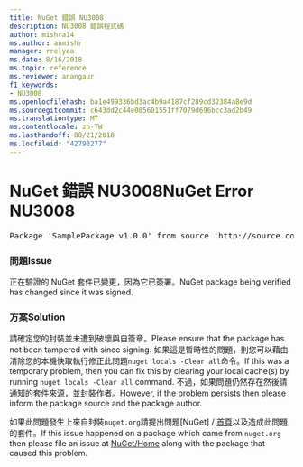 ```yaml
---
title: NuGet 錯誤 NU3008
description: NU3008 錯誤程式碼
author: mishra14
ms.author: anmishr
manager: rrelyea
ms.date: 8/16/2018
ms.topic: reference
ms.reviewer: anangaur
f1_keywords:
- NU3008
ms.openlocfilehash: ba1e499336bd3ac4b9a4187cf289cd32384a8e9d
ms.sourcegitcommit: c643dd2c44e085601551ff7079d696bcc3ad2b49
ms.translationtype: MT
ms.contentlocale: zh-TW
ms.lasthandoff: 08/21/2018
ms.locfileid: "42793277"
---
```

# <a name="nuget-error-nu3008"></a><span data-ttu-id="3eaab-103">NuGet 錯誤 NU3008</span><span class="sxs-lookup"><span data-stu-id="3eaab-103">NuGet Error NU3008</span></span>

<pre>Package 'SamplePackage v1.0.0' from source 'http://source.com/index.json': The package integrity check failed.</pre>

### <a name="issue"></a><span data-ttu-id="3eaab-104">問題</span><span class="sxs-lookup"><span data-stu-id="3eaab-104">Issue</span></span>

<span data-ttu-id="3eaab-105">正在驗證的 NuGet 套件已變更，因為它已簽署。</span><span class="sxs-lookup"><span data-stu-id="3eaab-105">NuGet package being verified has changed since it was signed.</span></span>


### <a name="solution"></a><span data-ttu-id="3eaab-106">方案</span><span class="sxs-lookup"><span data-stu-id="3eaab-106">Solution</span></span>

<span data-ttu-id="3eaab-107">請確定您的封裝並未遭到破壞與自簽章。</span><span class="sxs-lookup"><span data-stu-id="3eaab-107">Please ensure that the package has not been tampered with since signing.</span></span> <span data-ttu-id="3eaab-108">如果這是暫時性的問題，則您可以藉由清除您的本機快取執行修正此問題`nuget locals -Clear all`命令。</span><span class="sxs-lookup"><span data-stu-id="3eaab-108">If this was a temporary problem, then you can fix this by clearing your local cache(s) by running `nuget locals -Clear all` command.</span></span> <span data-ttu-id="3eaab-109">不過，如果問題仍然存在然後請通知的套件來源，並封裝作者。</span><span class="sxs-lookup"><span data-stu-id="3eaab-109">However, if the problem persists then please inform the package source and the package author.</span></span>

<span data-ttu-id="3eaab-110">如果此問題發生上來自封裝`nuget.org`請提出問題[NuGet] / [首頁](https://github.com/NuGet/Home/issues)以及造成此問題的套件。</span><span class="sxs-lookup"><span data-stu-id="3eaab-110">If this issue happened on a package which came from `nuget.org` then please file an issue at [NuGet/Home](https://github.com/NuGet/Home/issues) along with the package that caused this problem.</span></span>


